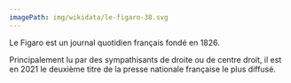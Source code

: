 ```yaml
---
imagePath: img/wikidata/le-figaro-38.svg
---
```


Le Figaro est un journal quotidien français fondé en 1826.

Principalement lu par des sympathisants de droite ou de centre droit, il est en 2021 le deuxième titre de la presse nationale française le plus diffusé.

